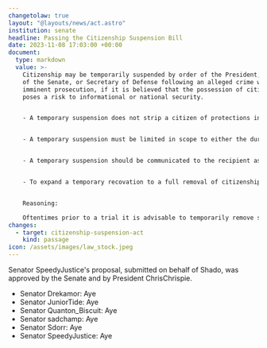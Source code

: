 ```yaml
---
changetolaw: true
layout: "@layouts/news/act.astro"
institution: senate
headline: Passing the Citizenship Suspension Bill
date: 2023-11-08 17:03:00 +00:00
document:
  type: markdown
  value: >-
    Citizenship may be temporarily suspended by order of the President, Speaker
    of the Senate, or Secretary of Defense following an alleged crime with
    imminent prosecution, if it is believed that the possession of citizenship
    poses a risk to informational or national security. 


    - A temporary suspension does not strip a citizen of protections in the bill of rights, besides allowing for discord roles and ingame groups to be removed for its duration. 


    - A temporary suspension must be limited in scope to either the duration of the trial, or expanded following a guilty verdict upon the advice of the presiding magistrate.


    - A temporary suspension should be communicated to the recipient as soon as possible after it is put into effect, and documented in the relevant trial channel when the trial pertaining to the case opens.


    - To expand a temporary recovation to a full removal of citizenship, normal procedure must be followed.


    Reasoning:

    Oftentimes prior to a trial it is advisable to temporarily remove someones citizenship for security concerns, but a full removal poses unfortunate implications for the rights of the citizen, who now technically loses many constitutional protections. This creates a security incentive that directly contradicts the goals of the constitution, and should be patched with a more stable solution.
changes:
  - target: citizenship-suspension-act
    kind: passage
icon: /assets/images/law_stock.jpeg
---
```

Senator SpeedyJustice's proposal, submitted on behalf of Shado, was approved by the Senate and by President ChrisChrispie.<!--more-->

- Senator Drekamor: Aye
- Senator JuniorTide: Aye
- Senator Quanton\_Biscuit: Aye
- Senator sadchamp: Aye
- Senator Sdorr: Aye
- Senator SpeedyJustice: Aye
